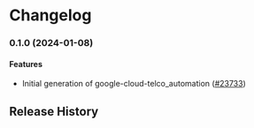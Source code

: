 # Changelog

### 0.1.0 (2024-01-08)

#### Features

* Initial generation of google-cloud-telco_automation ([#23733](https://github.com/googleapis/google-cloud-ruby/issues/23733)) 

## Release History

